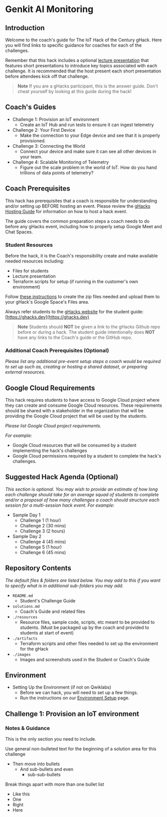 # Genkit AI Monitoring

## Introduction

Welcome to the coach's guide for The IoT Hack of the Century gHack. Here you will find links to specific guidance for coaches for each of the challenges.

Remember that this hack includes a optional [lecture presentation](resources/lecture.pdf) that features short presentations to introduce key topics associated with each challenge. It is recommended that the host present each short presentation before attendees kick off that challenge.

> **Note** If you are a gHacks participant, this is the answer guide. Don't cheat yourself by looking at this guide during the hack!

## Coach's Guides

- Challenge 1: Provision an IoT environment
  - Create an IoT Hub and run tests to ensure it can ingest telemetry
- Challenge 2: Your First Device
  - Make the connection to your Edge device and see that it is properly provisioned.
- Challenge 3: Connecting the World
  - Connect your device and make sure it can see all other devices in your team.
- Challenge 4: Scalable Monitoring of Telemetry
  - Figure out the scale problem in the world of IoT. How do you hand trillions of data points of telemetry?

## Coach Prerequisites

This hack has prerequisites that a coach is responsible for understanding and/or setting up BEFORE hosting an event. Please review the [gHacks Hosting Guide](https://ghacks.dev/faq/howto-host-hack.html) for information on how to host a hack event.

The guide covers the common preparation steps a coach needs to do before any gHacks event, including how to properly setup Google Meet and Chat Spaces.

### Student Resources

Before the hack, it is the Coach's responsibility create and make available needed resources including:

- Files for students
- Lecture presentation
- Terraform scripts for setup (if running in the customer's own environment)

Follow [these instructions](https://ghacks.dev/faq/howto-host-hack.html#making-resources-available) to create the zip files needed and upload them to your gHack's Google Space's Files area.

Always refer students to the [gHacks website](https://ghacks.dev) for the student guide: [https://ghacks.dev](https://ghacks.dev)

> **Note** Students should **NOT** be given a link to the gHacks Github repo before or during a hack. The student guide intentionally does **NOT** have any links to the Coach's guide or the GitHub repo.

### Additional Coach Prerequisites (Optional)

_Please list any additional pre-event setup steps a coach would be required to set up such as, creating or hosting a shared dataset, or preparing external resources._

## Google Cloud Requirements

This hack requires students to have access to Google Cloud project where they can create and consume Google Cloud resources. These requirements should be shared with a stakeholder in the organization that will be providing the Google Cloud project that will be used by the students.

_Please list Google Cloud project requirements._

_For example:_

- Google Cloud resources that will be consumed by a student implementing the hack's challenges
- Google Cloud permissions required by a student to complete the hack's challenges.

## Suggested Hack Agenda (Optional)

_This section is optional. You may wish to provide an estimate of how long each challenge should take for an average squad of students to complete and/or a proposal of how many challenges a coach should structure each session for a multi-session hack event. For example:_

- Sample Day 1
  - Challenge 1 (1 hour)
  - Challenge 2 (30 mins)
  - Challenge 3 (2 hours)
- Sample Day 2
  - Challenge 4 (45 mins)
  - Challenge 5 (1 hour)
  - Challenge 6 (45 mins)

## Repository Contents

_The default files & folders are listed below. You may add to this if you want to specify what is in additional sub-folders you may add._

- `README.md`
  - Student's Challenge Guide
- `solutions.md`
  - Coach's Guide and related files
- `./resources`
  - Resource files, sample code, scripts, etc meant to be provided to students. (Must be packaged up by the coach and provided to students at start of event)
- `./artifacts`
  - Terraform scripts and other files needed to set up the environment for the gHack
- `./images`
  - Images and screenshots used in the Student or Coach's Guide

## Environment

- Setting Up the Environment (if not on Qwiklabs)
  - Before we can hack, you will need to set up a few things.
  - Run the instructions on our [Environment Setup](../../faq/howto-setup-environment.md) page.

## Challenge 1: Provision an IoT environment

### Notes & Guidance

This is the only section you need to include.

Use general non-bulleted text for the beginning of a solution area for this challenge

- Then move into bullets
  - And sub-bullets and even
    - sub-sub-bullets

Break things apart with more than one bullet list

- Like this
- One
- Right
- Here
